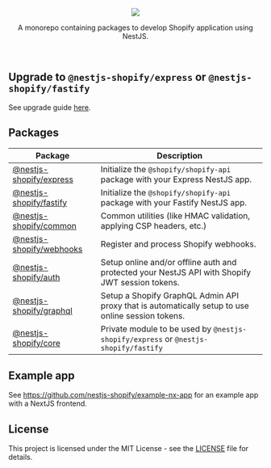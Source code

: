 <p align="center">
  <img src="https://user-images.githubusercontent.com/1763486/209360850-305e128b-08e4-4844-8fa8-620faaf81f5a.png" />
</p>

<p align="center">
  A monorepo containing packages to develop Shopify application using NestJS.<br />
</p>
<br />

## Upgrade to `@nestjs-shopify/express` or `@nestjs-shopify/fastify`

See upgrade guide [here](docs/migrate-to-express-package.md).

## Packages

| Package                                       | Description                                                                                       |
| --------------------------------------------- | ------------------------------------------------------------------------------------------------- |
| [@nestjs-shopify/express](packages/express)   | Initialize the `@shopify/shopify-api` package with your Express NestJS app.                       |
| [@nestjs-shopify/fastify](packages/fastify)   | Initialize the `@shopify/shopify-api` package with your Fastify NestJS app.                       |
| [@nestjs-shopify/common](packages/common)     | Common utilities (like HMAC validation, applying CSP headers, etc.)                               |
| [@nestjs-shopify/webhooks](packages/webhooks) | Register and process Shopify webhooks.                                                            |
| [@nestjs-shopify/auth](packages/auth)         | Setup online and/or offline auth and protected your NestJS API with Shopify JWT session tokens.   |
| [@nestjs-shopify/graphql](packages/graphql)   | Setup a Shopify GraphQL Admin API proxy that is automatically setup to use online session tokens. |
| [@nestjs-shopify/core](packages/core)         | Private module to be used by `@nestjs-shopify/express` or `@nestjs-shopify/fastify`               |

## Example app

See https://github.com/nestjs-shopify/example-nx-app for an example app with a NextJS frontend.

## License

This project is licensed under the MIT License - see the [LICENSE](LICENSE) file for details.
